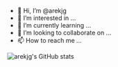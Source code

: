 - 👋 Hi, I’m @arekjg
- 👀 I’m interested in ...
- 🌱 I’m currently learning ...
- 💞️ I’m looking to collaborate on ...
- 📫 How to reach me ...

<!---
arekjg/arekjg is a ✨ special ✨ repository because its `README.md` (this file) appears on your GitHub profile.
You can click the Preview link to take a look at your changes.
--->


![arekjg's GitHub stats](https://github-readme-stats.vercel.app/api?username=arekjg&count_private=true)
